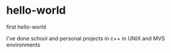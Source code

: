 # hello-world
first hello-world

I've done school and personal projects in c++ in UNIX and MVS environments 
